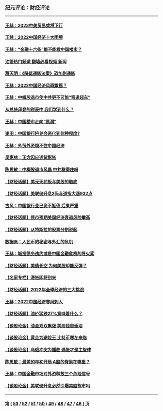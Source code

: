### 纪元评论：财经评论
---
#### [王赫：2023中美贸易或将下行](../../pages/nsc1026/n13899005.md?01140330) 
#### [王赫：2022中国经济十大困境](../../pages/nsc1026/n13883766.md?01140330) 
#### [王赫：“金融十六条”能不能救中国楼市？](../../pages/nsc1026/n13868431.md?01140330) 
#### [油管热门频道 翻墙必看视频 新闻](ok?01140330)
#### [蒋天明：《降低通胀法案》恐加剧通胀](../../pages/nsc1026/n13806996.md?01140330) 
#### [王赫：2022中国经济风雨飘摇？](../../pages/nsc1026/n13803207.md?01140330) 
#### [王赫：中概股退市使中共更不可能“弯道超车”](../../pages/nsc1026/n13802858.md?01140330) 
#### [从总统拜登的税表中 我们学到什么？](../../pages/nsc1026/n13773081.md?01140330) 
#### [王赫：中国楼市走向“黑洞”](../../pages/nsc1026/n13770647.md?01140330) 
#### [谢田：中国银行挤兑会恶化到何种程度?](../../pages/nsc1026/n13766965.md?01140330) 
#### [王赫：外贸外资稳不住中国经济](../../pages/nsc1026/n13753933.md?01140330) 
#### [吴惠林：正念因应通货膨胀](../../pages/nsc1026/n13750350.md?01140330) 
#### [陈思敏：中概股退市风暴 中共稳得住吗](../../pages/nsc1026/n13738978.md?01140330) 
#### [【财经话题】美元天花板与美股的触底](../../pages/nsc1026/n13736495.md?01140330) 
#### [【财经话题】美联储升息2码与道指大涨932点](../../pages/nsc1026/n13727377.md?01140330) 
#### [古风：中国银行业已资不抵债 后果严重](../../pages/nsc1026/n13726111.md?01140330) 
#### [【财经话题】债市预期美国经济衰退风险攀高](../../pages/nsc1026/n13698043.md?01140330) 
#### [【财经话题】从特斯拉的股票分割说起](../../pages/nsc1026/n13679733.md?01140330) 
#### [数据派：人民币的秘密与外汇的危机](../../pages/nsc1026/n13667092.md?01140330) 
#### [王赫：城投债务违约或是中国金融危机的导火索](../../pages/nsc1026/n13665322.md?01140330) 
#### [【财经话题】美债长空 为何美股却能反弹？](../../pages/nsc1026/n13665895.md?01140330) 
#### [【名家专栏】滞胀即将到来](../../pages/nsc1026/n13658171.md?01140330) 
#### [【财经话题】2022年全球经济的三大挑战](../../pages/nsc1026/n13654423.md?01140330) 
#### [王赫：2022中国经济寒风刺人](../../pages/nsc1026/n13651403.md?01140330) 
#### [【财经话题】油价猛跌27%意味着什么？](../../pages/nsc1026/n13648767.md?01140330) 
#### [【谈股论金】油金双双飙涨 美股独自垂泪](../../pages/nsc1026/n13631742.md?01140330) 
#### [【谈股论金】黄金为避险王 比特币寒冬来临](../../pages/nsc1026/n13600406.md?01140330) 
#### [【谈股论金】乌俄冲突为插曲 通胀才是主旋律](../../pages/nsc1026/n13576797.md?01140330) 
#### [陈思敏：最差的年初开局 A股的脊梁在哪里？](../../pages/nsc1026/n13558359.md?01140330) 
#### [王赫：中国金融市场对外资释放三个危险信号](../../pages/nsc1026/n13546389.md?01140330) 
#### [【谈股论金】美联储升息必然引爆美股熊市吗](../../pages/nsc1026/n13519194.md?01140330) 

---
#### 第 [ [53](./53.md?01140330) / [52](./52.md?01140330) / [51](./51.md?01140330) / [50](./50.md?01140330) / [49](./49.md?01140330) / [48](./48.md?01140330) / [47](./47.md?01140330) / [46](./46.md?01140330) ] 页
